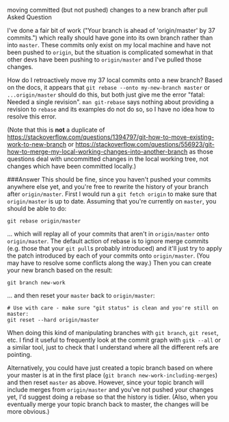 moving committed (but not pushed) changes to a new branch after pull
Asked Question

I've done a fair bit of work ("Your branch is ahead of 'origin/master' by 37 commits.") which really should have gone into its own branch rather than into `master`.  These commits only exist on my local machine and have not been pushed to `origin`, but the situation is complicated somewhat in that other devs have been pushing to `origin/master` and I've pulled those changes.

How do I retroactively move my 37 local commits onto a new branch?  Based on the docs, it appears that `git rebase --onto my-new-branch master` or `...origin/master` should do this, but both just give me the error "fatal: Needed a single revision".  `man git-rebase` says nothing about providing a revision to `rebase` and its examples do not do so, so I have no idea how to resolve this error.

(Note that this is **not** a duplicate of https://stackoverflow.com/questions/1394797/git-how-to-move-existing-work-to-new-branch or https://stackoverflow.com/questions/556923/git-how-to-merge-my-local-working-changes-into-another-branch as those questions deal with uncommitted changes in the local working tree, not changes which have been committed locally.)

###Answer
This should be fine, since you haven't pushed your commits anywhere else yet, and you're free to rewrite the history of your branch after `origin/master`.  First I would run a `git fetch origin` to make sure that `origin/master` is up to date.  Assuming that you're currently on `master`, you should be able to do:

    git rebase origin/master

... which will replay all of your commits that aren't in `origin/master` onto `origin/master`.  The default action of rebase is to ignore merge commits (e.g. those that your `git pull`s probably introduced) and it'll just try to apply the patch introduced by each of your commits onto `origin/master`.  (You may have to resolve some conflicts along the way.)  Then you can create your new branch based on the result:

    git branch new-work

... and then reset your `master` back to `origin/master`:

    # Use with care - make sure "git status" is clean and you're still on master:
    git reset --hard origin/master

When doing this kind of manipulating branches with `git branch`, `git reset`, etc. I find it useful to frequently look at the commit graph with `gitk --all` or a similar tool, just to check that I understand where all the different refs are pointing.

Alternatively, you could have just created a topic branch based on where your master is at in the first place (`git branch new-work-including-merges`) and then reset `master` as above.  However, since your topic branch will include merges from `origin/master` and you've not pushed your changes yet, I'd suggest doing a rebase so that the history is tidier.  (Also, when you eventually merge your topic branch back to master, the changes will be more obvious.)